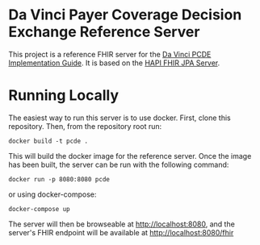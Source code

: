 # Da Vinci Payer Coverage Decision Exchange Reference Server

This project is a reference FHIR server for the [Da Vinci PCDE
Implementation
Guide](http://build.fhir.org/ig/HL7/davinci-pcde/index.html). It is
based on the [HAPI FHIR JPA
Server](https://github.com/hapifhir/hapi-fhir-jpaserver-starter).

# Running Locally

The easiest way to run this server is to use docker. First, clone this
repository. Then, from the repository root run:

```
docker build -t pcde .
```

This will build the docker image for the reference server. Once the image has
been built, the server can be run with the following command:

```
docker run -p 8080:8080 pcde
```
or using docker-compose:
```
docker-compose up
```
The server will then be browseable at
[http://localhost:8080](http://localhost:8080), and the
server's FHIR endpoint will be available at
[http://localhost:8080/fhir](http://localhost:8080/fhir)

